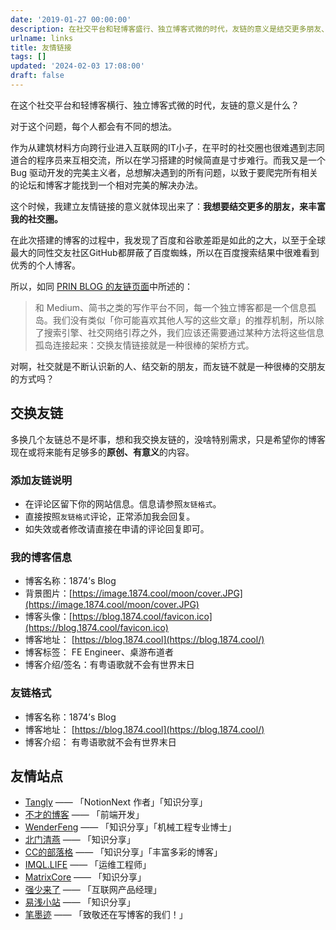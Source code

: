 ```yaml
---
date: '2019-01-27 00:00:00'
description: 在社交平台和轻博客盛行、独立博客式微的时代，友链的意义是结交更多朋友、丰富社交圈。友链连接了信息孤岛，交换友链是交朋友的好方式。此文列举了一些友情站点，并提供了友链格式和添加友链说明。
urlname: links
title: 友情链接
tags: []
updated: '2024-02-03 17:08:00'
draft: false
---
```


在这个社交平台和轻博客横行、独立博客式微的时代，友链的意义是什么？


对于这个问题，每个人都会有不同的想法。


作为从建筑材料方向跨行业进入互联网的IT小子，在平时的社交圈也很难遇到志同道合的程序员来互相交流，所以在学习搭建的时候简直是寸步难行。而我又是一个 Bug 驱动开发的完美主义者，总想解决遇到的所有问题，以致于要爬完所有相关的论坛和博客才能找到一个相对完美的解决办法。


这个时候，我建立友情链接的意义就体现出来了：**我想要结交更多的朋友，来丰富我的社交圈。**


在此次搭建的博客的过程中，我发现了百度和谷歌差距是如此的之大，以至于全球最大的同性交友社区GitHub都屏蔽了百度蜘蛛，所以在百度搜索结果中很难看到优秀的个人博客。


所以，如同 [PRIN BLOG 的友链页面](https://printempw.github.io/about/)中所述的：


> 和 Medium、简书之类的写作平台不同，每一个独立博客都是一个信息孤岛。我们没有类似「你可能喜欢其他人写的这些文章」的推荐机制，所以除了搜索引擎、社交网络引荐之外，我们应该还需要通过某种方法将这些信息孤岛连接起来：交换友情链接就是一种很棒的架桥方式。


对啊，社交就是不断认识新的人、结交新的朋友，而友链不就是一种很棒的交朋友的方式吗？


## 交换友链


多换几个友链总不是坏事，想和我交换友链的，没啥特别需求，只是希望你的博客现在或将来能有足够多的**原创、有意义**的内容。


### 添加友链说明

- 在评论区留下你的网站信息。信息请参照`友链格式`。
- 直接按照`友链格式`评论，正常添加我会回复。
- 如失效或者修改请直接在申请的评论回复即可。

### 我的博客信息

- 博客名称：1874’s Blog
- 背景图片：[https://image.1874.cool/moon/cover.JPG](https://image.1874.cool/moon/cover.JPG)
- 博客头像：[https://blog.1874.cool/favicon.ico](https://blog.1874.cool/favicon.ico)
- 博客地址： [https://blog.1874.cool](https://blog.1874.cool/)
- 博客标签： FE Engineer、桌游布道者
- 博客介绍/签名：有粤语歌就不会有世界末日

### 友链格式

- 博客名称：1874’s Blog
- 博客地址： [https://blog.1874.cool](https://blog.1874.cool/)
- 博客介绍： 有粤语歌就不会有世界末日

## 友情站点

- [Tangly](https://tangly1024.com/) —— 「NotionNext 作者」「知识分享」
- [不才的博客](https://notbucai.com/) —— 「前端开发」
- [WenderFeng](https://wenderfeng.top/) —— 「知识分享」「机械工程专业博士」
- [北门清燕](https://www.bmqy.net/) —— 「知识分享」
- [CC的部落格](https://blog.ccknbc.cc/) —— 「知识分享」「丰富多彩的博客」
- [IMQL.LIFE](http://imql.life/) —— 「运维工程师」
- [MatrixCore](https://matrixcore.top/) ——  「知识分享」
- [强少来了](https://fengxiaoqiang.com/) —— 「互联网产品经理」
- [易浅小站](https://kuangyichen.com/) —— 「知识分享」
- [笔墨迹](https://blogscn.fun/) —— 「致敬还在写博客的我们！」
